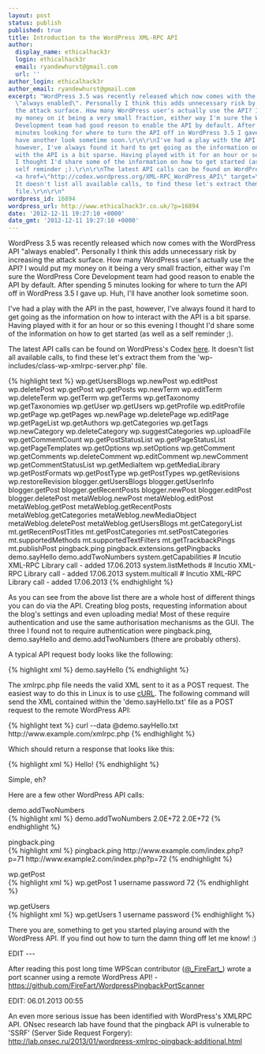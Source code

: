 ```yaml
---
layout: post
status: publish
published: true
title: Introduction to the WordPress XML-RPC API
author:
  display_name: ethicalhack3r
  login: ethicalhack3r
  email: ryandewhurst@gmail.com
  url: ''
author_login: ethicalhack3r
author_email: ryandewhurst@gmail.com
excerpt: "WordPress 3.5 was recently released which now comes with the WordPress API
  \"always enabled\". Personally I think this adds unnecessary risk by increasing
  the attack surface. How many WordPress user's actually use the API? I would put
  my money on it being a very small fraction, either way I'm sure the WordPress Core
  Development team had good reason to enable the API by default. After spending 5
  minutes looking for where to turn the API off in WordPress 3.5 I gave up. Huh, I'll
  have another look sometime soon.\r\n\r\nI've had a play with the API in the past,
  however, I've always found it hard to get going as the information on how to interact
  with the API is a bit sparse. Having played with it for an hour or so this evening
  I thought I'd share some of the information on how to get started (as well as a
  self reminder ;).\r\n\r\nThe latest API calls can be found on WordPress's Codex
  <a href=\"http://codex.wordpress.org/XML-RPC_WordPress_API\" target=\"_blank\">here</a>.
  It doesn't list all available calls, to find these let's extract them from the 'wp-includes/class-wp-xmlrpc-server.php'
  file.\r\n\r\n"
wordpress_id: 16894
wordpress_url: http://www.ethicalhack3r.co.uk/?p=16894
date: '2012-12-11 19:27:10 +0000'
date_gmt: '2012-12-11 19:27:10 +0000'
---
```

<p>WordPress 3.5 was recently released which now comes with the WordPress API "always enabled". Personally I think this adds unnecessary risk by increasing the attack surface. How many WordPress user's actually use the API? I would put my money on it being a very small fraction, either way I'm sure the WordPress Core Development team had good reason to enable the API by default. After spending 5 minutes looking for where to turn the API off in WordPress 3.5 I gave up. Huh, I'll have another look sometime soon.</p>
<p>I've had a play with the API in the past, however, I've always found it hard to get going as the information on how to interact with the API is a bit sparse. Having played with it for an hour or so this evening I thought I'd share some of the information on how to get started (as well as a self reminder ;).</p>
<p>The latest API calls can be found on WordPress's Codex <a href="http://codex.wordpress.org/XML-RPC_WordPress_API" target="_blank">here</a>. It doesn't list all available calls, to find these let's extract them from the 'wp-includes/class-wp-xmlrpc-server.php' file.</p>
<p><a id="more"></a><a id="more-16894"></a></p>
<p>{% highlight text %}
wp.getUsersBlogs
wp.newPost
wp.editPost
wp.deletePost
wp.getPost
wp.getPosts
wp.newTerm
wp.editTerm
wp.deleteTerm
wp.getTerm
wp.getTerms
wp.getTaxonomy
wp.getTaxonomies
wp.getUser
wp.getUsers
wp.getProfile
wp.editProfile
wp.getPage
wp.getPages
wp.newPage
wp.deletePage
wp.editPage
wp.getPageList
wp.getAuthors
wp.getCategories
wp.getTags
wp.newCategory
wp.deleteCategory
wp.suggestCategories
wp.uploadFile
wp.getCommentCount
wp.getPostStatusList
wp.getPageStatusList
wp.getPageTemplates
wp.getOptions
wp.setOptions
wp.getComment
wp.getComments
wp.deleteComment
wp.editComment
wp.newComment
wp.getCommentStatusList
wp.getMediaItem
wp.getMediaLibrary
wp.getPostFormats
wp.getPostType
wp.getPostTypes
wp.getRevisions
wp.restoreRevision
blogger.getUsersBlogs
blogger.getUserInfo
blogger.getPost
blogger.getRecentPosts
blogger.newPost
blogger.editPost
blogger.deletePost
metaWeblog.newPost
metaWeblog.editPost
metaWeblog.getPost
metaWeblog.getRecentPosts
metaWeblog.getCategories
metaWeblog.newMediaObject
metaWeblog.deletePost
metaWeblog.getUsersBlogs
mt.getCategoryList
mt.getRecentPostTitles
mt.getPostCategories
mt.setPostCategories
mt.supportedMethods
mt.supportedTextFilters
mt.getTrackbackPings
mt.publishPost
pingback.ping
pingback.extensions.getPingbacks
demo.sayHello
demo.addTwoNumbers
system.getCapabilities # Incutio XML-RPC Library call - added 17.06.2013
system.listMethods # Incutio XML-RPC Library call - added 17.06.2013
system.multicall # Incutio XML-RPC Library call - added 17.06.2013
{% endhighlight %}</p>
<p>As you can see from the above list there are a whole host of different things you can do via the API. Creating blog posts, requesting information about the blog's settings and even uploading media! Most of these require authentication and use the same authorisation mechanisms as the GUI. The three I found not to require authentication were pingback.ping, demo.sayHello and demo.addTwoNumbers (there are probably others).  </p>
<p>A typical API request body looks like the following:</p>
<p>{% highlight xml %}
<?xml version="1.0" encoding="iso-8859-1"?>
<methodCall>
  <methodName>demo.sayHello</methodName>
  <params>
   <param></param>
  </params>
</methodCall>
{% endhighlight %}</p>
<p>The xmlrpc.php file needs the valid XML sent to it as a POST request. The easiest way to do this in Linux is to use <a href="http://curl.haxx.se/" target="_blank">cURL</a>. The following command will send the XML contained within the 'demo.sayHello.txt' file as a POST request to the remote WordPress API:</p>
<p>{% highlight text %}
curl --data @demo.sayHello.txt http://www.example.com/xmlrpc.php
{% endhighlight %}</p>
<p>Which should return a response that looks like this:</p>
<p>{% highlight xml %}
<?xml version="1.0" encoding="UTF-8"?>
<methodResponse>
  <params>
    <param>
      <value>
      <string>Hello!</string>
      </value>
    </param>
  </params>
</methodResponse>
{% endhighlight %}</p>
<p>Simple, eh?</p>
<p>Here are a few other WordPress API calls:</p>
<p>demo.addTwoNumbers<br />
{% highlight xml %}
<?xml version="1.0" encoding="iso-8859-1"?>
<methodCall>
  <methodName>demo.addTwoNumbers</methodName>
  <params>
   <param><value>2.0E+72</value></param>
   <param><value>2.0E+72</value></param>
  </params>
</methodCall>
{% endhighlight %}</p>
<p>pingback.ping<br />
{% highlight xml %}
<?xml version="1.0" encoding="iso-8859-1"?>
<methodCall>
  <methodName>pingback.ping</methodName>
  <params>
   <param><value><string>http://www.example.com/index.php?p=71</string></value></param>
   <param><value><string>http://www.example2.com/index.php?p=72</string></value></param>
  </params>
</methodCall>
{% endhighlight %}</p>
<p>wp.getPost<br />
{% highlight xml %}
<?xml version="1.0" encoding="iso-8859-1"?>
<methodCall>
  <methodName>wp.getPost</methodName>
  <params>
   <param><value>1</value></param>
   <param><value>username</value></param>
   <param><value>password</value></param>
   <param><value>72</value></param>
  </params>
</methodCall>
{% endhighlight %}</p>
<p>wp.getUsers<br />
{% highlight xml %}
<?xml version="1.0" encoding="iso-8859-1"?>
<methodCall>
  <methodName>wp.getUsers</methodName>
  <params>
   <param><value>1</value></param>
   <param><value>username</value></param>
   <param><value>password</value></param>
  </params>
</methodCall>
{% endhighlight %}</p>
<p>There you are, something to get you started playing around with the WordPress API. If you find out how to turn the damn thing off let me know! :)</p>
<p>EDIT ---</p>
<p>After reading this post long time WPScan contributor (<a href="https://twitter.com/_FireFart_" target="_blank">@_FireFart_</a>) wrote a port scanner using a remote WordPress API! - <a href="https://github.com/FireFart/WordpressPingbackPortScanner" target="_blank">https://github.com/FireFart/WordpressPingbackPortScanner</a></p>
<p>EDIT: 06.01.2013 00:55</p>
<p>An even more serious issue has been identified with WordPress's XMLRPC API. ONsec research lab have found that the pingback API is vulnerable to 'SSRF' (Server Side Request Forgery): <a href="http://lab.onsec.ru/2013/01/wordpress-xmlrpc-pingback-additional.html" target="_blank">http://lab.onsec.ru/2013/01/wordpress-xmlrpc-pingback-additional.html</a></p>
